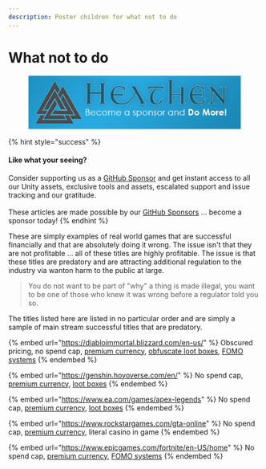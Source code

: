 ```yaml
---
description: Poster children for what not to do
---
```


# What not to do

<figure><img src="../../../../.gitbook/assets/512x128 Sponsor Banner.png" alt="Become a sponsor and Do More"><figcaption></figcaption></figure>

{% hint style="success" %}
#### Like what your seeing?

Consider supporting us as a [GitHub Sponsor](../../../become-a-sponsor.md) and get instant access to all our Unity assets, exclusive tools and assets, escalated support and issue tracking and our gratitude.\
\
These articles are made possible by our [GitHub Sponsors](https://github.com/sponsors/heathen-engineering) ... become a sponsor today!
{% endhint %}

These are simply examples of real world games that are successful financially and that are absolutely doing it wrong. The issue isn't that they are not profitable ... all of these titles are highly profitable. The issue is that these titles are predatory and are attracting additional regulation to the industry via wanton harm to the public at large.

> You do not want to be part of "why" a thing is made illegal, you want to be one of those who knew it was wrong before a regulator told you so.

The titles listed here are listed in no particular order and are simply a sample of main stream successful titles that are predatory.

{% embed url="https://diabloimmortal.blizzard.com/en-us/" %}
Obscured pricing, no spend cap, [premium currency](tools/premium-currency.md), [obfuscate loot boxes](tools/surprise-mechanics.md), [FOMO systems](tools/fear-of-missing-out-fomo.md)
{% endembed %}

{% embed url="https://genshin.hoyoverse.com/en/" %}
No spend cap, [premium currency](tools/premium-currency.md), [loot boxes](tools/surprise-mechanics.md#introduction)
{% endembed %}

{% embed url="https://www.ea.com/games/apex-legends" %}
No spend cap, [premium currency](tools/premium-currency.md), [loot boxes](tools/surprise-mechanics.md#introduction)
{% endembed %}

{% embed url="https://www.rockstargames.com/gta-online" %}
No spend cap, [premium currency](tools/premium-currency.md), literal casino in game
{% endembed %}

{% embed url="https://www.epicgames.com/fortnite/en-US/home" %}
No spend cap, [premium currency](tools/premium-currency.md), [FOMO systems](tools/fear-of-missing-out-fomo.md)
{% endembed %}

